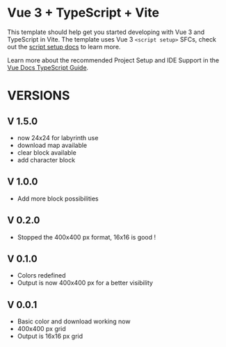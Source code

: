 # Vue 3 + TypeScript + Vite

This template should help get you started developing with Vue 3 and TypeScript in Vite. The template uses Vue 3 `<script setup>` SFCs, check out the [script setup docs](https://v3.vuejs.org/api/sfc-script-setup.html#sfc-script-setup) to learn more.

Learn more about the recommended Project Setup and IDE Support in the [Vue Docs TypeScript Guide](https://vuejs.org/guide/typescript/overview.html#project-setup).


# VERSIONS

## V 1.5.0

- now 24x24 for labyrinth use
- download map available
- clear block available
- add character block

## V 1.0.0

- Add more block possibilities

## V 0.2.0

- Stopped the 400x400 px format, 16x16 is good !

## V 0.1.0

- Colors redefined
- Output is now 400x400 px for a better visibility

## V 0.0.1

- Basic color and download working now
- 400x400 px grid
- Output is 16x16 px grid
